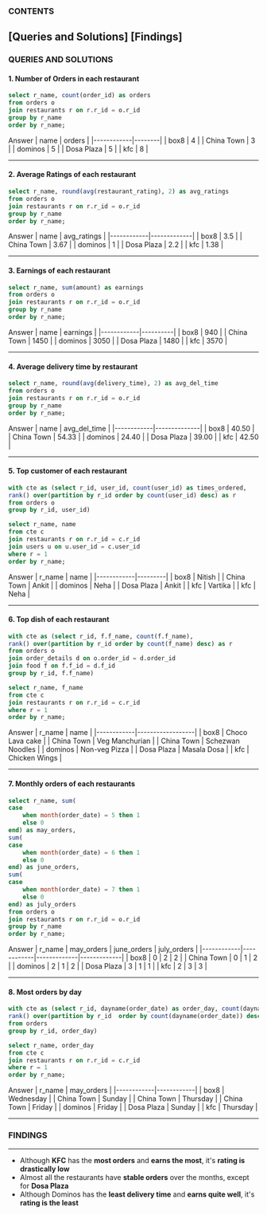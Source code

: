 ### CONTENTS
[Queries and Solutions]
[Findings]
---

### QUERIES AND SOLUTIONS

#### 1. Number of Orders in each restaurant
~~~~sql
select r_name, count(order_id) as orders
from orders o
join restaurants r on r.r_id = o.r_id
group by r_name
order by r_name;
~~~~

Answer
| name       | orders |
|------------|--------|
| box8       | 4      |
| China Town | 3      |
| dominos    | 5      |
| Dosa Plaza | 5      |
| kfc        | 8      |

---

#### 2. Average Ratings of each restaurant
~~~~sql
select r_name, round(avg(restaurant_rating), 2) as avg_ratings
from orders o 
join restaurants r on r.r_id = o.r_id
group by r_name
order by r_name;
~~~~
Answer
| name       | avg_ratings |
|------------|-------------|
| box8       | 3.5         |
| China Town | 3.67        |
| dominos    | 1           |
| Dosa Plaza | 2.2         |
| kfc        | 1.38        |

---

#### 3. Earnings of each restaurant
~~~~sql
select r_name, sum(amount) as earnings
from orders o
join restaurants r on r.r_id = o.r_id
group by r_name
order by r_name;
~~~~
Answer
| name       | earnings |
|------------|----------|
| box8       | 940      |
| China Town | 1450     |
| dominos    | 3050     |
| Dosa Plaza | 1480     |
| kfc        | 3570     |

---

#### 4. Average delivery time by restaurant
~~~~sql
select r_name, round(avg(delivery_time), 2) as avg_del_time
from orders o 
join restaurants r on r.r_id = o.r_id
group by r_name
order by r_name;
~~~~
Answer 
| name       | avg_del_time |
|------------|--------------|
| box8       | 40.50        |
| China Town | 54.33        |
| dominos    | 24.40        |
| Dosa Plaza | 39.00        |
| kfc        | 42.50        |

---

#### 5. Top customer of each restaurant
~~~~sql
with cte as (select r_id, user_id, count(user_id) as times_ordered,
rank() over(partition by r_id order by count(user_id) desc) as r
from orders o
group by r_id, user_id)

select r_name, name
from cte c
join restaurants r on r.r_id = c.r_id
join users u on u.user_id = c.user_id
where r = 1
order by r_name;
~~~~
Answer
| r_name     | name    |
|------------|---------|
| box8       | Nitish  |
| China Town | Ankit   |
| dominos    | Neha    |
| Dosa Plaza | Ankit   |
| kfc        | Vartika |
| kfc        | Neha    |

---

#### 6. Top dish of each restaurant
~~~~sql
with cte as (select r_id, f.f_name, count(f.f_name),
rank() over(partition by r_id order by count(f_name) desc) as r
from orders o
join order_details d on o.order_id = d.order_id
join food f on f.f_id = d.f_id
group by r_id, f.f_name)

select r_name, f_name
from cte c 
join restaurants r on r.r_id = c.r_id
where r = 1
order by r_name;
~~~~
Answer
| r_name     | name             |
|------------|------------------|
| box8       | Choco Lava cake  |
| China Town | Veg Manchurian   |
| China Town | Schezwan Noodles |
| dominos    | Non-veg Pizza    |
| Dosa Plaza | Masala Dosa      |
| kfc        | Chicken Wings    |

---

#### 7. Monthly orders of each restaurants
~~~~sql
select r_name, sum(
case
	when month(order_date) = 5 then 1
    else 0
end) as may_orders,
sum(
case
	when month(order_date) = 6 then 1
    else 0
end) as june_orders,
sum(
case
	when month(order_date) = 7 then 1
    else 0
end) as july_orders
from orders o
join restaurants r on r.r_id = o.r_id
group by r_name
order by r_name;
~~~~
Answer
| r_name     | may_orders | june_orders | july_orders |
|------------|------------|-------------|-------------|
| box8       | 0          | 2           | 2           |
| China Town | 0          | 1           | 2           |
| dominos    | 2          | 1           | 2           |
| Dosa Plaza | 3          | 1           | 1           |
| kfc        | 2          | 3           | 3           |

---

#### 8. Most orders by day
~~~~sql
with cte as (select r_id, dayname(order_date) as order_day, count(dayname(order_date)),
rank() over(partition by r_id  order by count(dayname(order_date)) desc) as r
from orders
group by r_id, order_day)

select r_name, order_day
from cte c
join restaurants r on r.r_id = c.r_id
where r = 1
order by r_name;
~~~~
Answer
| r_name     | may_orders |
|------------|------------|
| box8       | Wednesday  |
| China Town | Sunday     |
| China Town | Thursday   |
| China Town | Friday     |
| dominos    | Friday     |
| Dosa Plaza | Sunday     |
| kfc        | Thursday   |

---

### FINDINGS
---
- Although **KFC** has the **most orders** and **earns the most**, it's **rating is drastically low**
- Almost all the restaurants have **stable orders** over the months, except for **Dosa Plaza**
- Although Dominos has the **least delivery time** and **earns quite well**, it's **rating is the least**  
